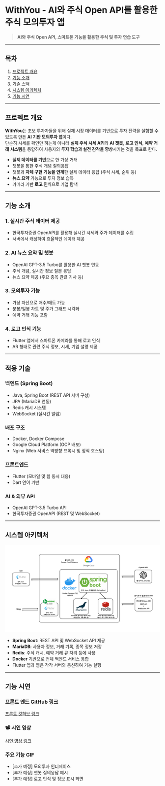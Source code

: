 # WithYou - AI와 주식 Open API를 활용한 주식 모의투자 앱

> **AI와 주식 Open API, 스마트폰 기능을 활용한 주식 및 투자 연습 도구**

---

## 목차

1. [프로젝트 개요](#프로젝트-개요)  
2. [기능 소개](#기능-소개)  
3. [기술 스택](#기술-스택)  
4. [시스템 아키텍처](#시스템-아키텍처)  
5. [기능 시연](#기능-시연)  

---

## 프로젝트 개요

**WithYou**는 초보 투자자들을 위해 실제 시장 데이터를 기반으로 투자 전략을 실험할 수 있도록 만든 **AI 기반 모의투자 앱**이다.  
단순히 시세를 확인만 하는게 아니라 **실제 주식 시세 API**와 **AI 챗봇**, **로고 인식**, **예약 거래 시스템**을 통합하여 사용자의 **투자 학습과 실전 감각을 향상**시키는 것을 목표로 한다.

- **실제 데이터를 기반**으로 한 가상 거래  
- 챗봇을 통한 주식 개념 질의응답
- 챗봇과 **자체 구현 기능을 연계**한 실제 데이터 응답 (주식 시세, 순위 등)
- **뉴스 요약** 기능으로 투자 정보 습득  
- 카메라 기반 **로고 인식**으로 기업 탐색  

---

## 기능 소개

### 1. 실시간 주식 데이터 제공
- 한국투자증권 OpenAPI를 활용해 실시간 시세와 주가 데이터를 수집  
- 서버에서 캐싱하여 효율적인 데이터 제공  

### 2. AI 뉴스 요약 및 챗봇
- OpenAI GPT-3.5 Turbo를 활용한 AI 챗봇 연동  
- 주식 개념, 실시간 정보 질문 응답  
- 뉴스 요약 제공 (주요 종목 관련 기사 등)  

### 3. 모의투자 기능
- 가상 자산으로 매수/매도 가능  
- 분봉/일봉 차트 및 주가 그래프 시각화  
- 예약 거래 기능 포함  

### 4. 로고 인식 기능
- Flutter 앱에서 스마트폰 카메라를 통해 로고 인식  
- AR 형태로 관련 주식 정보, 시세, 기업 설명 제공  

---

## 적용 기술

### 백엔드 (Spring Boot)
- Java, Spring Boot (REST API 서버 구성)  
- JPA (MariaDB 연동)  
- Redis 캐시 시스템  
- WebSocket (실시간 알림)    

### 배포 구조
- Docker, Docker Compose  
- Google Cloud Platform (GCP 배포)  
- Nginx (Web 서비스 역방향 프록시 및 정적 호스팅)  

### 프론트엔드
- Flutter (모바일 및 웹 동시 대응)  
- Dart 언어 기반  

### AI & 외부 API
- OpenAI GPT-3.5 Turbo API  
- 한국투자증권 OpenAPI (REST 및 WebSocket)

---

## 시스템 아키텍처

![alt text](App.png)

- **Spring Boot**: REST API 및 WebSocket API 제공  
- **MariaDB**: 사용자 정보, 거래 기록, 종목 정보 저장  
- **Redis**: 주식 캐시, 예약 거래 큐 처리 등에 사용  
- **Docker** 기반으로 전체 백엔드 서비스 통합  
- Flutter 앱과 웹은 각각 서버와 통신하여 기능 실행  

---

## 기능 시연
### 프론트 엔드 GitHub 링크
 [프론트 깃허브 링크](https://github.com/otaeyean/Capstone)

### 📽 시연 영상
 [시연 영상 링크](https://youtu.be/MdASFg5RunY?si=fSKkqbFd2yMPpxcE)

### 주요 기능 GIF
- [추가 예정] 모의투자 인터페이스  
- [추가 예정] 챗봇 질의응답 예시  
- [추가 예정] 로고 인식 및 정보 표시 화면  

